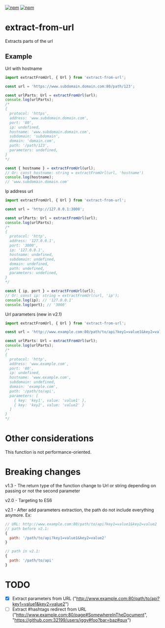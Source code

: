 [![npm](https://img.shields.io/npm/v/extract-from-url.svg)](https://www.npmjs.com/package/extract-from-url)
[![npm](https://img.shields.io/npm/dy/extract-from-url)](https://www.npmjs.com/package/extract-from-url)

# extract-from-url

Extracts parts of the url

## Example

Url with hostname

```ts
import extractFromUrl, { Url } from 'extract-from-url';

const url = 'https://www.subdomain.domain.com:80/path/123';

const urlParts: Url = extractFromUrl(url);
console.log(urlParts);
/*
{
  protocol: 'https',
  address: 'www.subdomain.domain.com',
  port: '80',
  ip: undefined,
  hostname: 'www.subdomain.domain.com',
  subdomain: 'subdomain',
  domain: 'domain.com',
  path: '/path/123',
  parameters: undefined,
}
*/

const { hostname } = extractFromUrl(url);
// Or: const hostname: string = extractFromUrl(url, 'hostname')
console.log(hostname);
// 'www.subdomain.domain.com'
```

Ip address url

```ts
import extractFromUrl, { Url } from 'extract-from-url';

const url = 'http://127.0.0.1:3000';

const urlParts: Url = extractFromUrl(url);
console.log(urlParts);
/*
{
  protocol: 'http',
  address: '127.0.0.1',
  port: '3000',
  ip: '127.0.0.1',
  hostname: undefined,
  subdomain: undefined,
  domain: undefined,
  path: undefined,
  parameters: undefined,
}
*/

const { ip, port } = extractFromUrl(url);
// Or: const ip: string = extractFromUrl(url, 'ip');
console.log(ip); // '127.0.0.1'
console.log(port); // '3000'
```

Url parameters (new in v2.1)

```ts
import extractFromUrl, { Url } from 'extract-from-url';

const url = 'http://www.example.com:80/path/to/api?key1=value1&key2=value2';

const urlParts: Url = extractFromUrl(url);
console.log(urlParts);
/*
{
  protocol: 'http',
  address: 'www.example.com',
  port: '80',
  ip: undefined,
  hostname: 'www.example.com',
  subdomain: undefined,
  domain: 'example.com',
  path: '/path/to/api',
  parameters: [
    { key: 'key1', value: 'value1' },
    { key: 'key2', value: 'value2' }
  ]
}
*/
```

# Other considerations

This function is not performance-oriented.

# Breaking changes

v1.3 - The return type of the function change to Url or string depending on passing or not the second parameter

v2.0 - Targeting to ES6

v2.1 - After add parameters extraction, the path do not include everything anymore. Ex:

```js
// URL: http://www.example.com:80/path/to/api?key1=value1&key2=value2
// path before v2.1:
{
  path: '/path/to/api?key1=value1&key2=value2'
}

// path in v2.1:
{
  path: '/path/to/api'
}
```

# TODO

- [X] Extract parameters from URL ("http://www.example.com:80/path/to/api?key1=value1&key2=value2")
- [ ] Extract #hashtags redirect from URL ("http://www.example.com:80/page#SomewhereInTheDocument", "https://github.com:32199/users/iggy#foo?bar=baz#qux")
